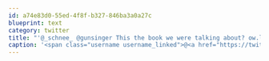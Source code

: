 ```yaml
---
id: a74e83d0-55ed-4f8f-b327-846ba3a0a27c
blueprint: text
category: twitter
title: "'@_schnee_ @gunsinger This the book we were talking about? ow.ly/iN2EB"
caption: '<span class="username username_linked">@<a href="https://twitter.com/_schnee_" title="Clint❄️">_schnee_</a></span> <span class="username username_linked">@<a href="https://twitter.com/gunsinger" title="Cynthia Gunsinger">gunsinger</a></span> This the book we were talking about? <a href="http://ow.ly/iN2EB" title="http://ow.ly/iN2EB" class="link link_untco">ow.ly/iN2EB</a>'
---
```

